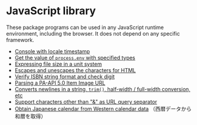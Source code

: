 # JavaScript library

These package programs can be used in any JavaScript runtime environment, including the browser. It does not depend on any specific framework.

- [Console with locale timestamp](packages/console-locale-timestamp)
- [Get the value of `process.env` with specified types](packages/env-value-type)
- [Expressing file size in a unit system](packages/file-size-format)
- [Escapes and unescapes the characters for HTML](packages/html-escape)
- [Verify ISBN string format and check digit](packages/isbn-verify)
- [Parsing a PA-API 5.0 Item Image URL](packages/paapi-item-image-url-parser)
- [Converts newlines in a string, `trim()`, half-width / full-width conversion, etc](packages/string-convert)
- [Support characters other than "&" as URL query separator](packages/urlsearchparams-custom-separator)
- [Obtain Japanese calendar from Western calendar data](packages/wareki) <span lang="ja">（西暦データから和暦を取得）</span>
